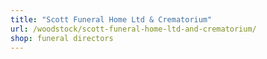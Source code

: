 ```yaml
---
title: "Scott Funeral Home Ltd & Crematorium"
url: /woodstock/scott-funeral-home-ltd-and-crematorium/
shop: funeral directors
---
```

